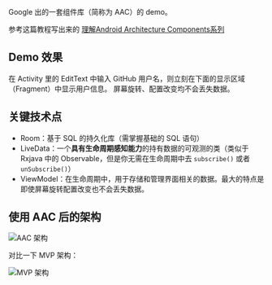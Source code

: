 
Google 出的一套组件库（简称为 AAC）的 demo。

参考这篇教程写出来的 [理解Android Architecture Components系列](https://www.jianshu.com/p/42eb71ec4a19)

## Demo 效果
在 Activity 里的 EditText 中输入 GitHub 用户名，则立刻在下面的显示区域（Fragment）中显示用户信息。
屏幕旋转、配置改变均不会丢失数据。

## 关键技术点
- Room：基于 SQL 的持久化库（需掌握基础的 SQL 语句）
- LiveData：一个**具有生命周期感知能力**的持有数据的可观测的类（类似于Rxjava 中的 Observable，但是你无需在生命周期中去 `subscribe()` 或者 `unSubscribe()`）
- ViewModel：在生命周期中，用于存储和管理界面相关的数据。最大的特点是即使屏幕旋转配置改变也不会丢失数据。

## 使用 AAC 后的架构
![AAC 架构](https://upload-images.jianshu.io/upload_images/3067882-edccc85dc787af85.png?imageMogr2/auto-orient/strip%7CimageView2/2/w/700)

对比一下 MVP 架构：

![MVP 架构](https://github.com/googlesamples/android-architecture/wiki/images/mvp.png)
